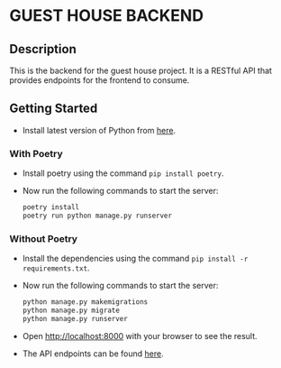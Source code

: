 # GUEST HOUSE BACKEND

## Description
This is the backend for the guest house project. It is a RESTful API that provides endpoints for the frontend to consume.

## Getting Started

- Install latest version of Python from [here](https://www.python.org/downloads/).

### With Poetry

- Install poetry using the command `pip install poetry`.
- Now run the following commands to start the server:

  ```bash
  poetry install
  poetry run python manage.py runserver
  ```

### Without Poetry

- Install the dependencies using the command `pip install -r requirements.txt`.
- Now run the following commands to start the server:

  ```bash
  python manage.py makemigrations
  python manage.py migrate
  python manage.py runserver
  ```

- Open [http://localhost:8000](http://localhost:8000) with your browser to see the result.
- The API endpoints can be found [here](ENDPOINTS.md).
